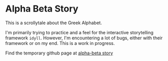 # Alpha Beta Story

This is a scrollytale about the Greek Alphabet.

I'm primarily trying to practice and a feel for the interactive storytelling framework `idyll`. However, I'm encountering a lot of bugs, either with their framework or on my end. This is a work in progress.

Find the temporary github page at [alpha-beta story](https://curtisjhu.github.io/alpha-beta-story/)